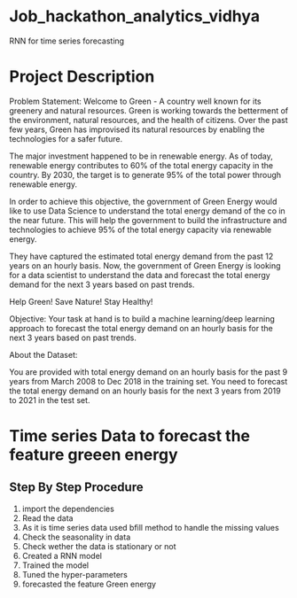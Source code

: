 # Job_hackathon_analytics_vidhya
RNN for time series forecasting
# Project Description
Problem Statement:
Welcome to Green - A country well known for its greenery and natural resources. Green is working towards the betterment of the environment, natural resources, and the health of citizens. Over the past few years, Green has improvised its natural resources by enabling the technologies for a safer future.

The major investment happened to be in renewable energy. As of today, renewable energy contributes to 60% of the total energy capacity in the country. By 2030, the target is to generate 95% of the total power through renewable energy.

In order to achieve this objective, the government of Green Energy would like to use Data Science to understand the total energy demand of the co in the near future. This will help the government to build the infrastructure and technologies to achieve 95% of the total energy capacity via renewable energy.

They have captured the estimated total energy demand from the past 12 years on an hourly basis. Now, the government of Green Energy is looking for a data scientist to understand the data and forecast the total energy demand for the next 3 years based on past trends.

Help Green! Save Nature! Stay Healthy!

Objective:
Your task at hand is to build a machine learning/deep learning approach to forecast the total energy demand on an hourly basis for the next 3 years based on past trends.

About the Dataset:

You are provided with total energy demand on an hourly basis for the past 9 years from March 2008 to Dec 2018 in the training set. You need to forecast the total energy demand on an hourly basis for the next 3 years from 2019 to 2021 in the test set.
# Time series Data to forecast the feature greeen energy
## Step By Step Procedure 
1. import the dependencies
2. Read the data 
3. As it is time series data used bfill method to handle the missing values 
4. Check the seasonality in data 
5. Check wether the data is stationary or not
6. Created a RNN model
7. Trained the model
8. Tuned the hyper-parameters 
9. forecasted the feature Green energy
